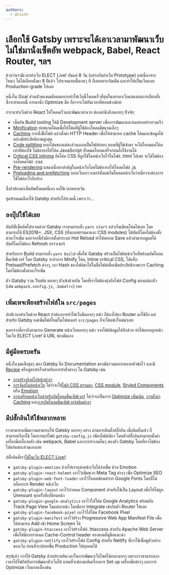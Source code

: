 ```yaml
---
authors:
  - dtinth
---
```


# เลือกใช้ Gatsby เพราะจะได้เอาเวลามาพัฒนาเว็บ ไม่ใช่มานั่งเซ็ตอัพ webpack, Babel, React Router, ฯลฯ

<author-list></author-list>

ด้วยว่าเรามีเวลาทำเว็บ ELECT Live! กันแค่ 8 วัน (อย่างกับทำเว็บ Prototype)
แต่เนื่องจากไหนๆ ไม่ได้เลือกตั้งมา 8 ปีแล้ว โปรเจคแบบนี้นานๆ ที ก็เลยอยากจัดเต็ม และทำให้เป็นเว็บแบบ Production-grade ไปเลย

หนึ่งใน Goal ส่วนตัวของผมคือผมอยากทำให้เว็บนี้โหลดเร็วที่สุดในบรรดาเว็บแสดงผลการเลือกตั้ง
ซึ่งจะทำแบบนี้ การมานั่ง Optimize มือ ก็อาจจะไม่ทันเวลาที่ค่อนข้างน้อย

การจะทำเว็บด้วย React ให้โหลดเร็วและพัฒนาสะดวก
ต้องคำนึงถึงหลายๆ ปัจจัย:

- เซ็ตอัพ Build tooling ให้มี Development server เพื่อการพัฒนาและทดสอบอย่างรวดเร็ว
- [Minification](https://developers.google.com/web/fundamentals/performance/optimizing-content-efficiency/javascript-startup-optimization/) ย่อขนาดโค้ดเพื่อให้โค้ดที่ผู้ใช้ต้องโหลดมีขนาดเล็กๆ
- [Caching](https://developers.google.com/web/fundamentals/performance/optimizing-content-efficiency/http-caching) การตั้งชื่อไฟล์ แล้วตั้งค่า HTTP Header เพื่อให้สามารถ cache โค้ดและข้อมูลได้อย่างมีประสิทธิภาพสูงสุด
- [Code splitting](https://developers.google.com/web/fundamentals/performance/optimizing-content-efficiency/eliminate-downloads) แยกโค้ดของแต่ละส่วนออกเป็นไฟล์ย่อยๆ ตอนที่ผู้ใช้เข้ามา จะได้โหลดแค่โค้ดเท่าที่ต้องใช้ ไม่ต้องรอให้โค้ด JavaScript ทั้งหมดโหลดเสร็จก่อนถึงใช้งานได้
- [Critical CSS inlining](https://developers.google.com/web/fundamentals/performance/critical-rendering-path/page-speed-rules-and-recommendations#inline_render-blocking_css) ยัดโค้ด CSS ที่ถูกใช้ในหน้าเว็บไว้ในไฟล์ .html ไปเลย จะได้ไม่ต้องรอโหลดไฟล์ .css
- [Pre-rendering](https://medium.com/@gajus/pre-rendering-spa-for-seo-and-improved-perceived-page-loading-speed-47075aa16d24) แสดงเนื้อหาสำคัญในหน้าเว็บโดยไม่ต้องรอให้โหลดไฟล์ .js
- [Preloading and prefetching](https://developers.google.com/web/fundamentals/performance/resource-prioritization) บอกเว็บบราวเซอร์ตั้งแต่เริ่มโหลดหน้าเว็บว่าเดี๋ยวจะต้องการใช้ไฟล์อะไรอีกบ้าง

ซึ่งถ้าต้องมาเซ็ตอัพทั้งหมดนี่เอง คงใช้เวลาหลายวัน

สุดท้ายผมเลือกใช้ Gatsby สำหรับโปรเจคนี้ เพราะว่า…

## ลงปุ๊ปใช้ได้เลย

ทันทีที่เซ็ตอัพโปรเจคด้วย Gatsby เราสามารถสั่ง `yarn start` แล้วเริ่มเขียนโค้ดได้เลย
โดยสามารถใช้ ES2018+, JSX, CSS (ทั้งแบบธรรมดาและ CSS modules) ได้ทันทีโดยไม่ต้องตั้งค่าอะไรเพิ่ม
นอกจากนี้ยังมีการตั้งค่าระบบ Hot Reload ทำให้พอกด Save แล้วสามารถดูผลได้ทันทีโดยไม่ต้อง Refresh บราวเซอร์

สำหรับการ Build
สามารถสั่ง `yarn build` เพื่อให้ Gatsby สร้างเป็นไฟล์หน้าเว็บที่พร้อมอัพโหลดขึ้นเซิฟเวอร์
โดย Gatsby จะทำการ Minify โค้ด, Inline critical CSS, ใส่แท็ก Preload/Prefetch ต่างๆ, เอา Hash ของไฟล์มาใส่ในชื่อไฟล์เพื่อเพิ่มประสิทธิภาพการ Caching โดยไม่ต้องตั้งค่าอะไรเพิ่ม

ตัว Gatsby รวม Tools หลายๆ ตัวเข้าด้วยกัน โดยที่เราไม่ต้องยุ่งกับไฟล์ Config ของแต่ละตัว (เช่น `webpack.config.js`, `.babelrc`) เลย

## เพิ่มเพจเพียงสร้างไฟล์ใน `src/pages`

ปกติเวลาทำเว็บด้วย React ถ้าต้องการทำให้เว็บมีหลายๆ หน้า ก็ต้องไปหา Router มาใช้อีก
แต่สำหรับ Gatsby แค่เพิ่มไฟล์ใหม่ในโฟลเดอร์​ `src/pages` ก็จะได้หน้าใหม่มาเลย

นอกจากนี้เรายังสามารถ Generate หน้าเว็บหลายๆ หน้า จากไฟล์ข้อมูลได้อีกด้วย
ทำให้แทบทุกหน้าในเว็บ ELECT Live! มี URL ของมันเอง

## มีคู่มือครบครัน

หนึ่งในจุดแข็งสุดๆ ของ Gatsby คือ Documentation ของมันรวมหลากหลายหัวข้อไว้ และมี [Recipe](https://www.gatsbyjs.org/docs/recipes/) หรือสูตรสำเร็จสำหรับการทำสิ่งต่างๆ ใน Gatsby เช่น

- [การสร้างลิงค์ไปหน้าต่างๆ](https://www.gatsbyjs.org/docs/recipes/#linking-between-pages)
- [การจัดสไตล์หน้าเว็บ](https://www.gatsbyjs.org/docs/recipes/#styling) ไม่ว่าจะใช้[ไฟล์ CSS ธรรมดา](https://www.gatsbyjs.org/docs/creating-global-styles/#how-to-add-global-styles-in-gatsby-with-standard-css-files), [CSS module](https://www.gatsbyjs.org/tutorial/part-two/#css-modules), [Styled Components](https://www.gatsbyjs.org/docs/styled-components/) หรือ [Emotion](https://www.gatsbyjs.org/docs/emotion/)
- [การเตรียมหน้าเว็บสำหรับอัพโหลดขึ้นเซิฟเวอร์](https://www.gatsbyjs.org/docs/recipes/#deploying) ไม่ว่าจะเป็นการ [Optimize เพิ่มเติม](https://www.gatsbyjs.org/docs/performance/), [การตั้งค่า Caching](https://www.gatsbyjs.org/docs/caching/) และ[การอัพโหลดขึ้นเซิฟเวอร์ชนิดต่างๆ](https://www.gatsbyjs.org/docs/deploying-and-hosting/)

## มีปลั๊กอินให้ใช้หลากหลาย

เราสามารถเพิ่มความสามารถให้ Gatsby หลายๆ อย่าง ผ่านการติดตั้งปลั๊กอิน
เมื่อติดตั้งแล้ว ก็สามารถเรียกใช้ โดยการแก้ไฟล์​ `gatsby-config.js` เพียงไฟล์เดียว
โดยตัวปลั๊กอินสามารถตั้งค่าเครื่องมือเบื้องหลัง เช่น webpack, Babel และการทำงานอื่นๆ ของตัว Gatsby โดยที่เราไม่ต้องไปแก้แต่ละส่วนเองเลย

ปลั๊กอินที่เรา[ใช้ในเว็บ ELECT Live!](https://github.com/codeforthailand/election-live/blob/master/gatsby-config.js):

- `gatsby-plugin-emotion` ช่วยให้เราแต่งหน้าเว็บได้ง่ายขึ้น ด้วย Emotion
- `gatsby-plugin-react-helmet` เอาไว้เพิ่มพวก Meta Tag ต่างๆ เพื่อ Optimize SEO
- `gatsby-plugin-web-font-loader` เอาไว้โหลดฟอนต์จาก Google Fonts โดยที่ไม่บล็อกการ Render หน้าเว็บ
- `gatsby-plugin-layout` เอาไว้กำหนด Component สำหรับใช้เป็น Layout เพื่อให้ไม่ถูก Unmount ทุกครั้งที่เปลี่ยนหน้า
- `gatsby-plugin-google-analytics` เอาไว้ใส่โค้ด Google Analytics พร้อมกับ Track Page View ในแต่ละหน้า โดยมีการ Integrate เข้ากับตัว Router ให้เลย
- `gatsby-plugin-facebook-pixel` เอาไว้ใส่โค้ด Facebook Pixel
- `gatsby-plugin-manifest` เอาไว้สร้าง Progressive Web App Manifest File เพื่อให้สามารถ Add เข้า Home Screen ได้
- `gatsby-plugin-htaccess` เอาไว้สร้างไฟล์ .htaccess สำหรับ Apache Web Server เพื่อให้มีการกำหนด Cache-Control header ตรงตามที่คู่มือแนะนำ
- `gatsby-plugin-netlify` เอาไว้สร้างไฟล์ Config สำหรับ Netlify ที่เราใช้เพื่อดูตัวอย่างของเว็บ ก่อนที่จะปล่อยขึ้น Production ให้ทุกคนใช้

สรุปแล้ว การใช้ Gatsby ช่วยประหยัดเวลาในการพัฒนาเว็บไซต์ได้เยอะมากๆ
เพราะเราสามารถเอาเวลาไปโฟกัสกับการพัฒนาตัวเว็บได้ แทนที่จะต้องมาคิดเรื่องการ Set up เครื่องมือต่างๆ และการ Optimize เว็บแบบเบื้องต้น

